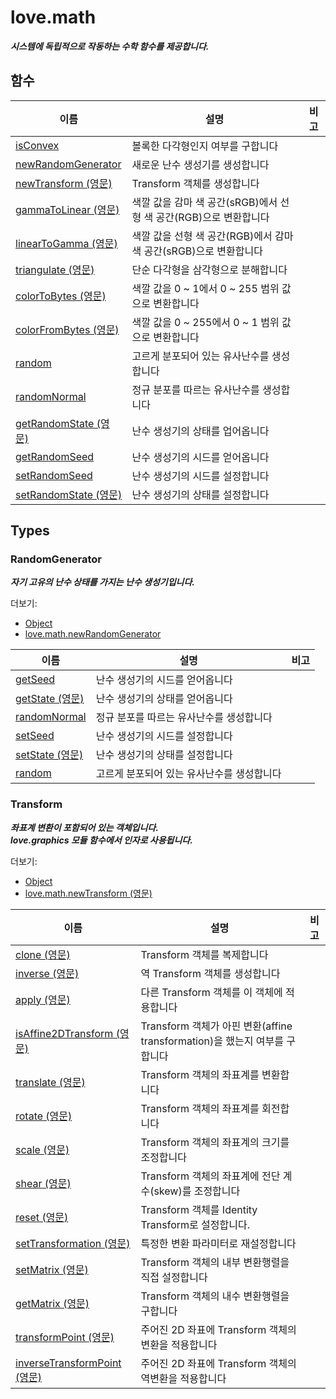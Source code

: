 # love.math

<b><i>
시스템에 독립적으로 작동하는 수학 함수를 제공합니다.
</b></i>

## 함수

| 이름                                                                                | 설명                                                          | 비고  |
|------------------------------------------------------------------------------------|---------------------------------------------------------------|-------|
| [isConvex](https://love2d.org/wiki/love.math.isConvex_(한국어))                     | 볼록한 다각형인지 여부를 구합니다                               |       |
| [newRandomGenerator](https://love2d.org/wiki/love.math.newRandomGenerator_(한국어)) | 새로운 난수 생성기를 생성합니다                                 |       |
| [newTransform (영문)](https://love2d.org/wiki/love.math.newTransform)               | Transform 객체를 생성합니다                                    |       |
| [gammaToLinear (영문)](https://love2d.org/wiki/love.math.gammaToLinear)             | 색깔 값을 감마 색 공간(sRGB)에서 선형 색 공간(RGB)으로 변환합니다 |       |
| [linearToGamma (영문)](https://love2d.org/wiki/love.math.linearToGamma)             | 색깔 값을 선형 색 공간(RGB)에서 감마 색 공간(sRGB)으로 변환합니다 |       |
| [triangulate (영문)](https://love2d.org/wiki/love.math.triangulate)                 | 단순 다각형을 삼각형으로 분해합니다                              |       |
| [colorToBytes (영문)](https://love2d.org/wiki/love.math.colorToBytes)               | 색깔 값을 0 ~ 1에서 0 ~ 255 범위 값으로 변환합니다               |       |
| [colorFromBytes (영문)](https://love2d.org/wiki/love.math.colorFromBytes)           | 색깔 값을 0 ~ 255에서 0 ~ 1 범위 값으로 변환합니다               |       |
| [random](https://love2d.org/wiki/love.math.random_(한국어))                         | 고르게 분포되어 있는 유사난수를 생성합니다                       |       |
| [randomNormal](https://love2d.org/wiki/love.math.randomNormal_(한국어))             | 정규 분포를 따르는 유사난수를 생성합니다                         |       |
| [getRandomState (영문)](https://love2d.org/wiki/love.math.getRandomState)           | 난수 생성기의 상태를 업어옵니다                                  |       |
| [getRandomSeed](https://love2d.org/wiki/love.math.getRandomSeed_(한국어))           | 난수 생성기의 시드를 얻어옵니다                                 |       |
| [setRandomSeed](https://love2d.org/wiki/love.math.setRandomSeed_(한국어))           | 난수 생성기의 시드를 설정합니다                                 |       |
| [setRandomState (영문)](https://love2d.org/wiki/love.math.setRandomState)           | 난수 생성기의 상태를 설정합니다                                  |       |

## Types

### RandomGenerator

<b><i>
자기 고유의 난수 상태를 가지는 난수 생성기입니다.
</b></i>

더보기:
- [Object](ko-kr/api/love?id=Object)
- [love.math.newRandomGenerator](https://love2d.org/wiki/love.math.newRandomGenerator_(한국어))

| 이름                                                                          | 설명                                                | 비고  |
|-------------------------------------------------------------------------------|----------------------------------------------------|-------|
| [getSeed](https://love2d.org/wiki/RandomGenerator:getSeed_(한국어))           | 난수 생성기의 시드를 얻어옵니다                       |       |
| [getState (영문)](https://love2d.org/wiki/RandomGenerator:getState)           | 난수 생성기의 상태를 얻어옵니다                      |       |
| [randomNormal](https://love2d.org/wiki/RandomGenerator:randomNormal_(한국어)) | 정규 분포를 따르는 유사난수를 생성합니다               |       |
| [setSeed](https://love2d.org/wiki/RandomGenerator:setSeed_(한국어))           | 난수 생성기의 시드를 설정합니다                       |       |
| [setState (영문)](https://love2d.org/wiki/RandomGenerator:setState)           | 난수 생성기의 상태를 설정합니다                      |       |
| [random](https://love2d.org/wiki/RandomGenerator:random_(한국어))             | 고르게 분포되어 있는 유사난수를 생성합니다             |       |

### Transform

<b><i>
좌표계 변환이 포함되어 있는 객체입니다.<br>
love.graphics 모듈 함수에서 인자로 사용됩니다.
</b></i>

더보기:
- [Object](ko-kr/api/love?id=Object)
- [love.math.newTransform (영문)](https://love2d.org/wiki/love.math.newTransform)

| 이름                                                                                     | 설명                                                                                  | 비고  |
|-----------------------------------------------------------------------------------------|---------------------------------------------------------------------------------------|-------|
| [clone (영문)](https://love2d.org/wiki/Transform:clone)                                 | Transform 객체를 복제합니다                                                             |       |
| [inverse (영문)](https://love2d.org/wiki/Transform:inverse)                             | 역 Transform 객체를 생성합니다                                                          |       |
| [apply (영문)](https://love2d.org/wiki/Transform:apply)                                 | 다른 Transform 객체를 이 객체에 적용합니다                                               |       |
| [isAffine2DTransform (영문)](https://love2d.org/wiki/Transform:isAffine2DTransform)     | Transform 객체가 아핀 변환(affine transformation)을 했는지 여부를 구합니다                |       |
| [translate (영문)](https://love2d.org/wiki/Transform:translate)                         | Transform 객체의 좌표계를 변환합니다                                                     |       |
| [rotate (영문)](https://love2d.org/wiki/Transform:rotate)                               | Transform 객체의 좌표계를 회전합니다                                                     |       |
| [scale (영문)](https://love2d.org/wiki/Transform:scale)                                 | Transform 객체의 좌표계의 크기를 조정합니다                                               |       |
| [shear (영문)](https://love2d.org/wiki/Transform:shear)                                 | Transform 객체의 좌표계에 전단 계수(skew)를 조정합니다                                    |       |
| [reset (영문)](https://love2d.org/wiki/Transform:reset)                                 | Transform 객체를 Identity Transform로 설정합니다.                                        |       |
| [setTransformation (영문)](https://love2d.org/wiki/Transform:setTransformation)         | 특정한 변환 파라미터로 재설정합니다                                                       |       |
| [setMatrix (영문)](https://love2d.org/wiki/Transform:setMatrix)                         | Transform 객체의 내부 변환행렬을 직접 설정합니다                                          |       |
| [getMatrix (영문)](https://love2d.org/wiki/Transform:getMatrix)                         | Transform 객체의 내수 변환행렬을 구합니다                                                 |       |
| [transformPoint (영문)](https://love2d.org/wiki/Transform:transformPoint)               | 주어진 2D 좌표에 Transform 객체의 변환을 적용합니다                                       |       |
| [inverseTransformPoint (영문)](https://love2d.org/wiki/Transform:inverseTransformPoint) | 주어진 2D 좌표에 Transform 객체의 역변환을 적용합니다                                      |       |